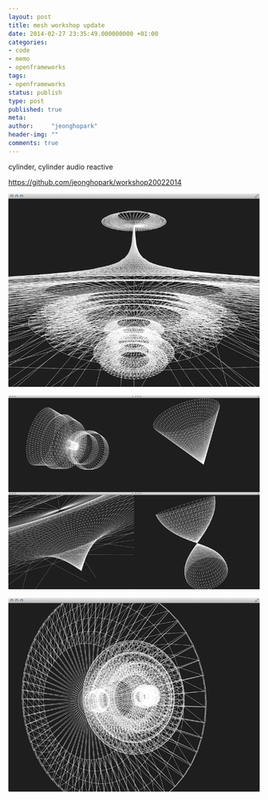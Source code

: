 ```yaml
---
layout: post
title: mesh workshop update
date: 2014-02-27 23:35:49.000000000 +01:00
categories:
- code
- memo
- openframeworks
tags:
- openframeworks
status: publish
type: post
published: true
meta:
author:     "jeonghopark"
header-img: ""
comments: true
---
```

cylinder, cylinder audio reactive


<p><a href="https://github.com/jeonghopark/workshop20022014">https://github.com/jeonghopark/workshop20022014</a></p>
<p><img src="/assets/cylinderAudioActive_mesh1.png" alt="cylinderAudioActive_mesh1" width="800" class="alignnone size-full wp-image-4384" /></p>
<p><img src="/assets/cylinder_mesh.png" alt="cylinder_mesh" width="800" class="alignnone size-full wp-image-4385" /></p>
<p><img src="/assets/cylinderAudioActive_mesh2.png" alt="cylinderAudioActive_mesh2" width="800" class="alignnone size-full wp-image-4386" /></p>
